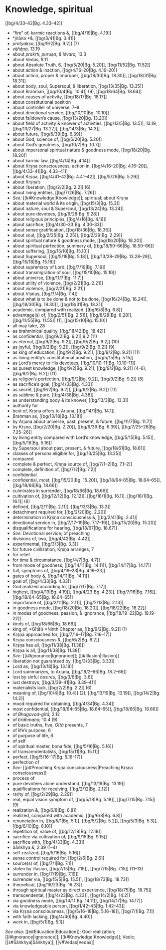 # Knowledge, spiritual

[[bg/4/33–42|Bg. 4.33–42]]

* “fire” of, karmic reactions &, [[bg/4/19|Bg. 4.19]]
* *jñāna *&, [[bg/3/41|Bg. 3.41]]
* *pratyakṣa*, [[bg/9/2|Bg. 9.2]] (7)
* *vijñāna,* 13.19
* about *prakṛti, puruṣa, & īśvara,* 13.3
* about Vedas, 8.11
* about Absolute Truth, 6, [[bg/5/20|Bg. 5.20]], [[bg/11/52|Bg. 11.52]]
* about action & inaction, [[bg/4/16–20|Bg. 4.16–20]]
* about action, proper & improper, [[bg/18/30|Bg. 18.30]], [[bg/18/31|Bg. 18.31]]
* about body, soul, Supersoul, & liberation, [[bg/13/35|Bg. 13.35]]
* about Brahman, [[bg/10/4|Bg. 10.4]] (9), [[bg/18/64|Bg. 18.64]]
* about causes of activity, [[bg/18/17|Bg. 18.17]]
* about constitutional position 
* about controller of universe, 7–8 
* about devotional service, [[bg/10/10|Bg. 10.10]]
* about falldown’s cause, [[bg/13/20|Bg. 13.20]]
* about field of activity & knower of activities, [[bg/13/5|Bg. 13.5]], 13.19, [[bg/13/27|Bg. 13.27]], [[bg/14/3|Bg. 14.3]]
* about future, [[bg/6/39|Bg. 6.39]]
* about God, science of, [[bg/5/20|Bg. 5.20]]
* about God’s greatness, [[bg/10/7|Bg. 10.7]]
* about impersonal spiritual nature & goodness mode, [[bg/18/20|Bg. 18.20]]
* about karmic law, [[bg/4/14|Bg. 4.14]]
* about Kṛṣṇa consciousness, action in, [[bg/4/16–20|Bg. 4.16–20]], [[bg/4/33–41|Bg. 4.33–41]]
* about Kṛṣṇa, [[bg/4/41–42|Bg. 4.41–42]], [[bg/5/29|Bg. 5.29]]
* about Kṛṣṇa’s 
* about liberation, [[bg/2/2|Bg. 2.2]] (6)
* about living entities, [[bg/7/26|Bg. 7.26]]
* *See:* [[k#Knowledge|Knowledge]]; spiritual; about Kṛṣṇa 
* about material world & its origin, [[bg/15/3|Bg. 15.3]]
* about nature, soul & Supersoul, [[bg/13/24|Bg. 13.24]]
* about pure devotees, [[bg/9/28|Bg. 9.28]]
* about religious principles, [[bg/4/16|Bg. 4.16]]
* about sacrifice, [[bg/4/30–33|Bg. 4.30–33]]
* about sense gratification, [[bg/18/36|Bg. 18.36]]
* about soul, [[bg/2/25|Bg. 2.25]], [[bg/2/29|Bg. 2.29]]
* about spiritual nature & goodness mode, [[bg/18/20|Bg. 18.20]]
* about spiritual perfection, summary of, [[bg/18/50–66|Bg. 18.50–66]]
* about suffering, [[bg/15/10|Bg. 15.10]]
* about Supersoul, [[bg/5/18|Bg. 5.18]], [[bg/13/28–29|Bg. 13.28–29]], [[bg/15/18|Bg. 15.18]]
* about supremacy of Lord, [[bg/7/19|Bg. 7.19]]
* about transmigration of soul, [[bg/15/10|Bg. 15.10]]
* about universe, [[bg/11/7|Bg. 11.7]]
* about utility of violence, [[bg/2/21|Bg. 2.21]]
* about violence, [[bg/2/21|Bg. 2.21]]
* about Viṣṇus, [[bg/7/4|Bg. 7.4]]
* about what is to be done & not to be done, [[bg/16/24|Bg. 16.24]], [[bg/18/30|Bg. 18.30]], [[bg/18/31|Bg. 18.31]]
* academic, compared with realized, [[bg/6/8|Bg. 6.8]]
* advantage(s) of, [[bg/2/51|Bg. 2.51]], [[bg/8/28|Bg. 8.28]], [[bg/11/55|Bg. 11.55]] (1), [[bg/15/10|Bg. 15.10]]
* all may take, 28 
* as brahminical quality, [[bg/18/42|Bg. 18.42]]
* as confidential, [[bg/9/2|Bg. 9.2]],9.2 (11)
* as eternal, [[bg/9/2|Bg. 9.2]], [[bg/9/2|Bg. 9.2]] (10)
* as joyful, [[bg/9/2|Bg. 9.2]], [[bg/9/2|Bg. 9.2]] (9)
* as king of education, [[bg/9/2|Bg. 9.2]], [[bg/9/2|Bg. 9.2]] (11)
* as living entity’s constitutional position, [[bg/5/15|Bg. 5.15]]
* as Lord’s mercy to His devotees, [[bg/10/10–11|Bg. 10.10–11]]
* as purest knowledge, [[bg/9/2|Bg. 9.2]], [[bg/9/2|Bg. 9.2]] (4–6), [[bg/9/2|Bg. 9.2]] (11)
* as religion’s perfection, [[bg/9/2|Bg. 9.2]], [[bg/9/2|Bg. 9.2]] (8)
* as sacrifice’s goal, [[bg/4/33|Bg. 4.33]]
* as secret, [[bg/9/2|Bg. 9.2]], [[bg/9/2|Bg. 9.2]] (11)
* as sublime & pure, [[bg/4/38|Bg. 4.38]]
* as understanding body & its knower, [[bg/13/3|Bg. 13.3]]
* authority for 
* best of, Kṛṣṇa offers to Arjuna, [[bg/14/1|Bg. 14.1]]
* Brahman as, [[bg/13/18|Bg. 13.18]]
* by Arjuna about universe, past, present, & future, [[bg/11/7|Bg. 11.7]]
* by Kṛṣṇa, [[bg/2/20|Bg. 2.20]], [[bg/6/39|Bg. 6.39]], [[bg/7/25–26|Bg. 7.25–26]]
* by living entity compared with Lord’s knowledge, [[bg/5/15|Bg. 5.15]], [[bg/5/16|Bg. 5.16]]
* by Supersoul about past, present, & future, [[bg/18/61|Bg. 18.61]]
* classes of persons eligible for, [[bg/13/25|Bg. 13.25]]
* compared 
* complete & perfect, Kṛṣṇa source of, [[bg/7/1–2|Bg. 7.1–2]]
* complete, definition of, [[bg/7/2|Bg. 7.2]]
* confidential 
* confidential, most, [[bg/15/20|Bg. 15.20]], [[bg/18/64–65|Bg. 18.64–65]], [[bg/18/66|Bg. 18.66]]
* culminates in surrender, [[bg/18/66|Bg. 18.66]]
* cultivation of, [[bg/12/12|Bg. 12.12]], [[bg/16/1|Bg. 16.1]], [[bg/16/1|Bg. 16.1]] (6)
* defined, [[bg/2/11|Bg. 2.11]], [[bg/13/3|Bg. 13.3]]
* detachment required for, [[bg/2/20|Bg. 2.20]]
* determination in Kṛṣṇa consciousness &, [[bg/2/41|Bg. 2.41]]
* devotional service in, [[bg/7/17–19|Bg. 7.17–19]], [[bg/15/20|Bg. 15.20]]
* disqualifications for hearing, [[bg/18/67|Bg. 18.67]]
* *See:* Devotional service; of preaching 
* divisions of, two, [[bg/4/42|Bg. 4.42]]
* experimental, [[bg/3/3|Bg. 3.3]]
* for future civilization, Kṛṣṇa arranges, 7 
* for relief 
* for time & circumstance, [[bg/4/7|Bg. 4.7]]
* from mode of goodness, [[bg/14/11|Bg. 14.11]], [[bg/14/17|Bg. 14.17]]
* full, symptoms of, [[bg/4/19–23|Bg. 4.19–23]]
* gates of body &, [[bg/14/11|Bg. 14.11]]
* goal of, [[bg/4/33|Bg. 4.33]]
* God realized according to, [[bg/7/17|Bg. 7.17]]
* highest, [[bg/4/19|Bg. 4.19]], [[bg/4/23|Bg. 4.23]], [[bg/7/16|Bg. 7.16]], [[bg/18/64–65|Bg. 18.64–65]]
* importance of, [[bg/2/11|Bg. 2.11]], [[bg/2/13|Bg. 2.13]]
* in goodness mode, [[bg/18/20|Bg. 18.20]], [[bg/18/22|Bg. 18.22]]
* in modes of goodness, passion, & ignorance, [[bg/18/19–22|Bg. 18.19–22]]
* kinds of, [[bg/18/66|Bg. 18.66]]
* king of, *Gītā’s *Ninth Chapter as, [[bg/9/2|Bg. 9.2]] (1)
* Kṛṣṇa approached for, [[bg/7/16–17|Bg. 7.16–17]]
* Kṛṣṇa consciousness &, [[bg/6/2|Bg. 6.2]]
* Kṛṣṇa has all, [[bg/11/38|Bg. 11.38]]
* Kṛṣṇa is all, [[bg/11/38|Bg. 11.38]]
* *See:* [[i#Ignorance|Ignorance]]; [[i#Illusion|Illusion]] 
* liberation not guaranteed by, [[bg/3/33|Bg. 3.33]]
* Lord as, [[bg/13/18|Bg. 13.18]]
* Lord summarizes, to Arjuna, [[bg/18/2–66|Bg. 18.2–66]]
* lost by sinful desires, [[bg/3/6|Bg. 3.6]]
* lust destroys, [[bg/3/39–41|Bg. 3.39–41]]
* materialists lack, [[bg/2/2|Bg. 2.2]] (6)
* meaning of, [[bg/10/4|Bg. 10.4]] (2), [[bg/13/19|Bg. 13.19]], [[bg/14/2|Bg. 14.2]]
* mood required for obtaining, [[bg/4/34|Bg. 4.34]]
* most confidential, [[bg/18/64–65|Bg. 18.64–65]], [[bg/18/66|Bg. 18.66]]
* of *Bhagavad-gītā,* 2.12
* of *brāhmaṇa,* 10.4 (9)
* of basic truths, five, *Gītā* presents, 7 
* of life’s purpose, 6 
* of purpose of life, 6 
* of self 
* of spiritual master, bona fide, [[bg/5/16|Bg. 5.16]]
* of transcendentalists, [[bg/15/11|Bg. 15.11]]
* perfect, [[bg/5/16–17|Bg. 5.16–17]]
* perfection of 
* *See:* [[p#Preaching Kṛṣṇa consciousness|Preaching Kṛṣṇa consciousness]] 
* process of 
* pure devotees alone understand, [[bg/13/19|Bg. 13.19]]
* qualifications for receiving, [[bg/2/12|Bg. 2.12]]
* rarity of, [[bg/2/29|Bg. 2.29]]
* real, equal vision symptom of, [[bg/5/18|Bg. 5.18]], [[bg/7/15|Bg. 7.15]] (9)
* realization &, [[bg/6/8|Bg. 6.8]]
* realized, compared with academic, [[bg/6/8|Bg. 6.8]]
* renunciation in, [[bg/5/1|Bg. 5.1]], [[bg/5/2|Bg. 5.2]], [[bg/5/3|Bg. 5.3]], [[bg/6/10|Bg. 6.10]]
* repetition of, value of, [[bg/12/18|Bg. 12.18]]
* sacrifice via cultivation of, [[bg/9/15|Bg. 9.15]]
* sacrifice with, [[bg/4/33|Bg. 4.33]]
* Sāṅkhya &,  2.39 (1–4)
* self-realized, [[bg/5/16|Bg. 5.16]]
* sense control required for, [[bg/2/6|Bg. 2.6]]
* source(s) of, [[bg/7/1|Bg. 7.1]]
* stolen by illusion, [[bg/7/15|Bg. 7.15]], [[bg/7/15|Bg. 7.15]] (11–13)
* surrender in, [[bg/7/19|Bg. 7.19]]
* surrender via, [[bg/15/5|Bg. 15.5]], [[bg/18/73|Bg. 18.73]]
* theoretical, [[bg/16/23|Bg. 16.23]]
* through spiritual master as direct experience, [[bg/18/75|Bg. 18.75]]
* transcendental, [[bg/4/23|Bg. 4.23]], [[bg/14/2|Bg. 14.2]]
* via goodness mode, [[bg/14/11|Bg. 14.11]], [[bg/14/17|Bg. 14.17]]
* via knowledgeable person, [[bg/1/42–43|Bg. 1.42–43]]
* via Kṛṣṇa consciousness, [[bg/5/16–18|Bg. 5.16–18]], [[bg/7/1|Bg. 7.1]]
* with faith lacking, [[bg/4/40|Bg. 4.40]]
* work in, [[bg/5/1|Bg. 5.1]]

*See also:* [[e#Education|Education]]; God-realization; [[i#Ignorance|Ignorance]]; [[k#Knowledge|Knowledge]]; Vedic; [[s#Sāṅkhya|Sāṅkhya]]; [[v#Vedas|Vedas]]

